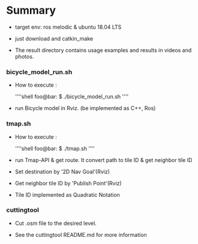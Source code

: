 # Summary

* target env: ros melodic & ubuntu 18.04 LTS

* just download and catkin_make

* The result directory contains usage examples and results in videos and photos.

### bicycle_model_run.sh

* How to execute :

  ''''shell
  foo@bar: $ ./bicycle_model_run.sh
  ''''

* run Bicycle model in Rviz. (be implemented as C++, Ros)


### tmap.sh

* How to execute :

  ''''shell
  foo@bar: $ ./tmap.sh
  ''''

* run Tmap-API & get route. It convert path to tile ID & get neighbor tile ID

* Set destination by '2D Nav Goal'(Rviz)

* Get neighbor tile ID by 'Publish Point'(Rviz)

* Tile ID implemented as Quadratic Notation


### cuttingtool

* Cut .osm file to the desired level.

* See the cuttingtool README.md for more information
